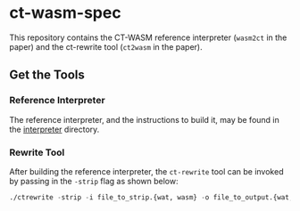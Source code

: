 # ct-wasm-spec
This repository contains the CT-WASM reference interpreter (`wasm2ct` in the 
paper) and the ct-rewrite tool (`ct2wasm` in the paper). 

## Get the Tools
### Reference Interpreter
The reference interpreter, and the instructions to build it, may be found in 
the [interpreter](https://github.com/PLSysSec/ct-wasm-spec/tree/master/interpreter) 
directory. 

### Rewrite Tool
After building the reference interpreter, the `ct-rewrite` tool can be invoked 
by passing in the `-strip` flag as shown below: 

```lisp
./ctrewrite -strip -i file_to_strip.{wat, wasm} -o file_to_output.{wat, wasm}
```
